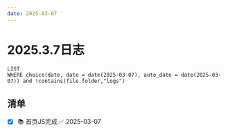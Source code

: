 ```yaml
---
date: 2025-03-07
---
```


# 2025.3.7日志

```dataview
LIST
WHERE choice(date, date = date(2025-03-07), auto_date = date(2025-03-07)) and !contains(file.folder,"logs")
```

## 清单

- [x] 📚 首页JS完成 ✅ 2025-03-07
